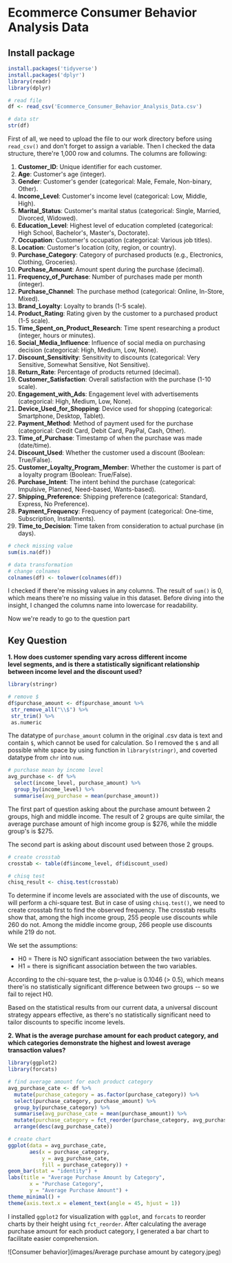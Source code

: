 # Ecommerce Consumer Behavior Analysis Data

## Install package
```r
install.packages('tidyverse')
install.packages('dplyr')
library(readr)
library(dplyr)

# read file
df <- read_csv('Ecommerce_Consumer_Behavior_Analysis_Data.csv')

# data str
str(df)
```
First of all, we need to upload the file to our work directory before using `read_csv()` and don't forget to assign a variable. 
Then I checked the data structure, there're 1,000 row and columns. The columns are following:

1. **Customer_ID**: Unique identifier for each customer.
2. **Age**: Customer's age (integer).
3. **Gender**: Customer's gender (categorical: Male, Female, Non-binary, Other).
4. **Income_Level**: Customer's income level (categorical: Low, Middle, High).
5. **Marital_Status**: Customer's marital status (categorical: Single, Married, Divorced, Widowed).
6. **Education_Level**: Highest level of education completed (categorical: High School, Bachelor's, Master's, Doctorate).
7. **Occupation**: Customer's occupation (categorical: Various job titles).
8. **Location**: Customer's location (city, region, or country).
9. **Purchase_Category**: Category of purchased products (e.g., Electronics, Clothing, Groceries).
10. **Purchase_Amount**: Amount spent during the purchase (decimal).
11. **Frequency_of_Purchase**: Number of purchases made per month (integer).
12. **Purchase_Channel**: The purchase method (categorical: Online, In-Store, Mixed).
13. **Brand_Loyalty**: Loyalty to brands (1-5 scale).
14. **Product_Rating**: Rating given by the customer to a purchased product (1-5 scale).
15. **Time_Spent_on_Product_Research**: Time spent researching a product (integer, hours or minutes).
16. **Social_Media_Influence**: Influence of social media on purchasing decision (categorical: High, Medium, Low, None).
17. **Discount_Sensitivity**: Sensitivity to discounts (categorical: Very Sensitive, Somewhat Sensitive, Not Sensitive).
18. **Return_Rate**: Percentage of products returned (decimal).
19. **Customer_Satisfaction**: Overall satisfaction with the purchase (1-10 scale).
20. **Engagement_with_Ads**: Engagement level with advertisements (categorical: High, Medium, Low, None).
21. **Device_Used_for_Shopping**: Device used for shopping (categorical: Smartphone, Desktop, Tablet).
22. **Payment_Method**: Method of payment used for the purchase (categorical: Credit Card, Debit Card, PayPal, Cash, Other).
23. **Time_of_Purchase**: Timestamp of when the purchase was made (date/time).
24. **Discount_Used**: Whether the customer used a discount (Boolean: True/False).
25. **Customer_Loyalty_Program_Member**: Whether the customer is part of a loyalty program (Boolean: True/False).
26. **Purchase_Intent**: The intent behind the purchase (categorical: Impulsive, Planned, Need-based, Wants-based).
27. **Shipping_Preference**: Shipping preference (categorical: Standard, Express, No Preference).
28. **Payment_Frequency**: Frequency of payment (categorical: One-time, Subscription, Installments).
29. **Time_to_Decision**: Time taken from consideration to actual purchase (in days).
    
```r
# check missing value
sum(is.na(df))

# data transformation 
# change colnames
colnames(df) <- tolower(colnames(df))
```
I checked if there're missing values in any columns. The result of `sum()` is 0, which means there're no missing value in this dataset.
Before diving into the insight, I changed the columns name into lowercase for readability. 

Now we're ready to go to the question part

## Key Question
**1. How does customer spending vary across different income level segments,
   and is there a statistically significant relationship between income level and the discount used?**
   ```r
   library(stringr)
   
   # remove $
   df$purchase_amount <- df$purchase_amount %>%
    str_remove_all("\\$") %>%
    str_trim() %>%
    as.numeric
   ```
The datatype of `purchase_amount` column in the original .csv data is text and contain `$`, which cannot be used for calculation.
So I removed the `$` and all possible white space by using function in `library(stringr)`, and coverted datatype from `chr` into `num`.
```r
# purchase mean by income level
avg_purchase <- df %>%
  select(income_level, purchase_amount) %>%
  group_by(income_level) %>%
  summarise(avg_purchase = mean(purchase_amount))
```
The first part of question asking about the purchase amount between 2 groups, high and middle income.
The result of 2 groups are quite similar, the average purchase amount of high income group is $276, while the middle group's is $275.

The second part is asking about discount used between those 2 groups.
```r
# create crosstab
crosstab <- table(df$income_level, df$discount_used)

# chisq test
chisq_result <- chisq.test(crosstab)
```
To determine if income levels are associated with the use of discounts, we will perform a chi-square test. But in case of using `chisq.test()`,
we need to create crosstab first to find the observed frequency. The crosstab results show that, 
among the high income group, 255 people use discounts while 260 do not. Among the middle income group, 266 people use discounts while 219 do not.

We set the assumptions:
- H0 = There is NO significant association between the two variables.
- H1 = there is significant association between the two variables.
  
According to the chi-square test, the p-value is 0.1046 (> 0.5), which means there'is no statistically significant difference between two groups -- so we fail to reject H0.

Based on the statistical results from our current data, a universal discount strategy appears effective, 
as there's no statistically significant need to tailor discounts to specific income levels.

**2. What is the average purchase amount for each product category, and which categories demonstrate the highest and lowest average transaction values?**
```r
library(ggplot2)
library(forcats)

# find average amount for each product category
avg_purchase_cate <- df %>%
  mutate(purchase_category = as.factor(purchase_category)) %>%
  select(purchase_category, purchase_amount) %>%
  group_by(purchase_category) %>%
  summarise(avg_purchase_cate = mean(purchase_amount)) %>%
  mutate(purchase_category = fct_reorder(purchase_category, avg_purchase_cate, .desc=TRUE)) %>%
  arrange(desc(avg_purchase_cate)) 

# create chart
ggplot(data = avg_purchase_cate,
       aes(x = purchase_category, 
           y = avg_purchase_cate, 
           fill = purchase_category)) +
geom_bar(stat = "identity") +
labs(title = "Average Purchase Amount by Category",
       x = "Purchase Category",
       y = "Average Purchase Amount") +
theme_minimal() +
theme(axis.text.x = element_text(angle = 45, hjust = 1))
```
I installed `ggplot2` for visualization with `ggplot`, and `forcats` to reorder charts by their height using `fct_reorder`.
After calculating the average purchase amount for each product category, I generated a bar chart to facilitate easier comprehension.

![Consumer behavior](images/Average purchase amount by category.jpeg) 














